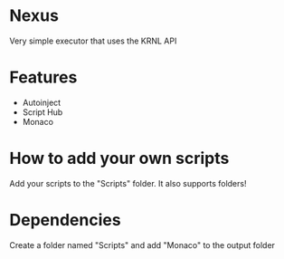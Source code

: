 # Nexus
Very simple executor that uses the KRNL API

# Features
* Autoinject
* Script Hub
* Monaco

# How to add your own scripts
Add your scripts to the "Scripts" folder.
It also supports folders!

# Dependencies
Create a folder named "Scripts" and add "Monaco" to the output folder
